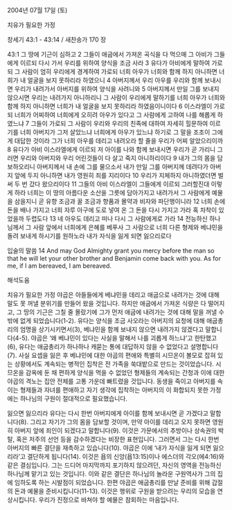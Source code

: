 2004년 07월 17일 (토)

치유가 필요한 가정



창세기 43:1 - 43:14 / 새찬송가 170 장


43:1 그 땅에 기근이 심하고 2 그들이 애굽에서 가져온 곡식을 다 먹으매 그 아비가 그들에게 이르되 다시 가서 우리를 위하여 양식을 조금 사라 3 유다가 아비에게 말하여 가로되 그 사람이 엄히 우리에게 경계하여 가로되 너희 아우가 너희와 함께 하지 아니하면 너희가 내 얼굴을 보지 못하리라 하였으니 4 아버지께서 우리 아우를 우리와 함께 보내시면 우리가 내려가서 아버지를 위하여 양식을 사려니와 5 아버지께서 만일 그를 보내지 않으시면 우리는 내려가지 아니하리니 그 사람이 우리에게 말하기를 너희 아우가 너희와 함께 하지 아니하면 너희가 내 얼굴을 보지 못하리라 하였음이니이다 6 이스라엘이 가로되 너희가 어찌하여 너희에게 오히려 아우가 있다고 그 사람에게 고하여 나를 해롭게 하였느냐 7 그들이 가로되 그 사람이 우리와 우리의 친족에 대하여 자세히 힐문하여 이르기를 너희 아버지가 그저 살았느냐 너희에게 아우가 있느냐 하기로 그 말을 조조이 그에게 대답한 것이라 그가 너희 아우를 데리고 내려오라 할 줄을 우리가 어찌 알았으리이까 8 유다가 아비 이스라엘에게 이르되 저 아이를 나와 함께 보내시면 우리가 곧 가리니 그러면 우리와 아버지와 우리 어린것들이 다 살고 죽지 아니하리이다 9 내가 그의 몸을 담보하오리니 아버지께서 내 손에 그를 물으소서 내가 만일 그를 아버지께 데려다가 아버지 앞에 두지 아니하면 내가 영원히 죄를 지리이다 10 우리가 지체하지 아니하였더면 벌써 두 번 갔다 왔으리이다 11 그들의 아비 이스라엘이 그들에게 이르되 그러할진대 이렇게 하라 너희는 이 땅의 아름다운 소산을 그릇에 담아가지고 내려가서 그 사람에게 예물을 삼을지니 곧 유향 조금과 꿀 조금과 향품과 몰약과 비자와 파단행이니라 12 너희 손에 돈을 배나 가지고 너희 자루 아구에 도로 넣여 온 그 돈을 다시 가지고 가라 혹 차착이 있었을까 두렵도다 13 네 아우도 데리고 떠나 다시 그 사람에게로 가라 14 전능하신 하나님께서 그 사람 앞에서 너희에게 은혜를 베푸사 그 사람으로 너희 다른 형제와 베냐민을 돌려 보내게 하시기를 원하노라 내가 자식을 잃게 되면 잃으리로다 

입술의 말씀 
14 And may God Almighty grant you mercy before the man so that he will let your other brother and Benjamin come back with you. As for me, if I am bereaved, I am bereaved.

해석도움





치유가 필요한 가정 
야곱은 아들들에게 베냐민을 데리고 애굽으로 내려가는 것에 대해 말도 못 꺼낼 분위기를 만들어 왔을 것입니다. 하지만 애굽에서 가져온 식량은 다 떨어지고, 그 땅의 기근은 그칠 줄 몰랐기에 그가 먼저 애굽에 내려가는 것에 대해 말을 꺼낼 수밖에 없게 되었습니다(1-2). 유다는 양식을 조금 사오라는 아버지의 요청에 대해 애굽총리의 엄명을 상기시키면서(3), 베냐민을 함께 보내지 않으면 내려가지 않겠다고 말합니다(4-5). 야곱은 ‘왜 베냐민이 있다는 사실을 말해서 나를 괴롭게 하느냐’고 한탄했고(6), 유다는 애굽총리가 하나하나 캐묻는 통에 대답하지 않을 수 없었다고 설명합니다(7). 사실 요셉을 잃은 후 베냐민에 대한 야곱의 편애와 특별히 시므온이 볼모로 잡혀 있는 상황에서도 계속되는 병적인 집착은 전 가족을 쑥대밭으로 만드는 것이었습니다. 시므온을 감옥에 둔 채 편하게 양식을 먹을 수 없었던 형제들의 계속되는 간청과 이에 대한 야곱의 격노는 집안 전체를 고통 가운데 빠트렸을 것입니다. 동생을 죽이고 아버지를 속이는 형제들과 자녀를 편애하고 자기 생각에 집착하는 아버지의 이 화합되지 못한 가정에는 하나님의 구원이 절대적으로 필요했습니다. 

잃으면 잃으리라 
유다는 다시 한번 아버지에게 아이를 함께 보내시면 곧 가겠다고 말합니다(8). 그리고 자기가 그의 몸을 담보할 것이며, 만약 아이를 데리고 오지 못하면 영원히 아버지 앞에 죄인이 되겠다고 말합니다(9). 이것은 가문에서의 추방이나 상속권의 박탈, 혹은 저주의 선언 등을 감수하겠다는 비장한 표현입니다. 그러면서 그는 다시 한번 아버지의 빠른 결단을 재촉하고 있습니다(10). 야곱은 이에 ‘내가 자식을 잃게 되면 잃으리라’고 결단하게 됩니다(14). 이것은 욥의 신앙(욥13:15)이나 에스더의 각오(에4:16)와 같은 결심입니다. 그는 드디어 마지막까지 포기하지 않으려던, 자신의 영역을 전능하신 하나님께 맡기고 있는 것입니다. 이와 같은 결단은 하나님의 놀라운 구원역사가 그의 집에 임하도록 하는 시발점이 되었습니다. 한편 야곱은 애굽총리를 만날 준비를 위해 갑절의 돈과 예물을 준비시킵니다(11-13). 이것은 행위로 구원을 받으려는 우리의 모습을 연상시킵니다. 우리가 진정으로 바쳐야 할 예물은 참회하는 마음입니다.
